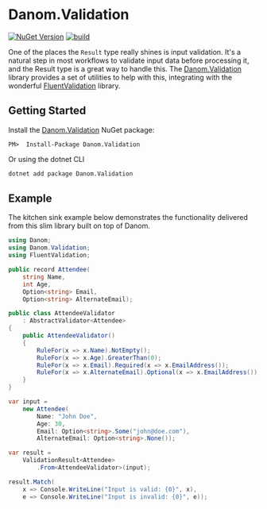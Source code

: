 # Danom.Validation
[![NuGet Version](https://img.shields.io/nuget/v/Danom.Validation.svg)](https://www.nuget.org/packages/Danom.Validation)
[![build](https://github.com/pimbrouwers/Danom/actions/workflows/build.yml/badge.svg)](https://github.com/pimbrouwers/Danom/actions/workflows/build.yml)

One of the places the `Result` type really shines is input validation. It's a natural step in most workflows to validate input data before processing it, and the Result type is a great way to handle this. The [Danom.Validation](https://www.nuget.org/packages/Danom.Validation/) library provides a set of utilities to help with this, integrating with the wonderful [FluentValidation](https://github.com/FluentValidation/FluentValidation) library.

## Getting Started

Install the [Danom.Validation](https://www.nuget.org/packages/Danom.Validation/) NuGet package:

```
PM>  Install-Package Danom.Validation
```

Or using the dotnet CLI
```cmd
dotnet add package Danom.Validation
```

## Example

The kitchen sink example below demonstrates the functionality delivered from this slim library built on top of Danom.

```csharp
using Danom;
using Danom.Validation;
using FluentValidation;

public record Attendee(
    string Name,
    int Age,
    Option<string> Email,
    Option<string> AlternateEmail);

public class AttendeeValidator
    : AbstractValidator<Attendee>
{
    public AttendeeValidator()
    {
        RuleFor(x => x.Name).NotEmpty();
        RuleFor(x => x.Age).GreaterThan(0);
        RuleFor(x => x.Email).Required(x => x.EmailAddress());
        RuleFor(x => x.AlternateEmail).Optional(x => x.EmailAddress());
    }
}

var input =
    new Attendee(
        Name: "John Doe",
        Age: 30,
        Email: Option<string>.Some("john@doe.com"),
        AlternateEmail: Option<string>.None());

var result =
    ValidationResult<Attendee>
        .From<AttendeeValidator>(input);

result.Match(
    x => Console.WriteLine("Input is valid: {0}", x),
    e => Console.WriteLine("Input is invalid: {0}", e));
```
